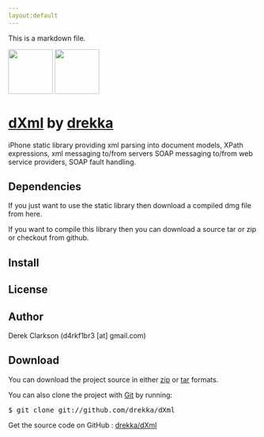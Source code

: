 ```yaml
---
layout:default
---
```


This is a markdown file.

<div id="download">
<a href="http://github.com/drekka/dXml/zipball/master">
<img border="0" width="90" src="http://github.com/images/modules/download/zip.png"></a>
<a href="http://github.com/drekka/dXml/tarball/master">
<img border="0" width="90" src="http://github.com/images/modules/download/tar.png"></a>
</div>
	 
      
<h1><a href="http://github.com/drekka/dXml">dXml</a> 
<span class="small">by <a href="http://github.com/drekka">drekka</a></span></h1>

<div class="description">
iPhone static library providing xml parsing into document models, XPath expressions, xml messaging to/from servers
SOAP messaging to/from web service providers, SOAP fault handling.
</div>

<h2>Dependencies</h2>
<p>If you just want to use the static library then download a compiled dmg file from here.</p>
<p>If you want to compile this library then you can download a source tar or zip or checkout from github.</p>
    
<h2>Install</h2>
    
<h2>License</h2>
    
<h2>Author</h2>
<p>Derek Clarkson (d4rkf1br3 [at] gmail.com)</p>

<h2>Download</h2>
<p>
You can download the project source in either
<a href="http://github.com/drekka/dXml/zipball/master">zip</a> or
<a href="http://github.com/drekka/dXml/tarball/master">tar</a> formats.
</p>
<p>You can also clone the project with <a href="http://git-scm.com">Git</a>
by running:
<pre>$ git clone git://github.com/drekka/dXml</pre>
</p>
      
<div class="footer">
Get the source code on GitHub : <a href="http://github.com/drekka/dXml">drekka/dXml</a>
</div>
    
